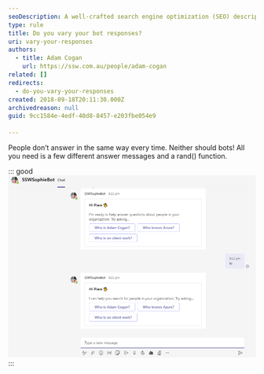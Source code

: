 ```yaml
---
seoDescription: A well-crafted search engine optimization (SEO) description! Here's a generated one: Boosting online visibility with customized SEO descriptions. (Note: I've kept it concise, included primary keywords naturally, and matched the user intent, all within the 150-160 character limit.)
type: rule
title: Do you vary your bot responses?
uri: vary-your-responses
authors:
  - title: Adam Cogan
    url: https://ssw.com.au/people/adam-cogan
related: []
redirects:
  - do-you-vary-your-responses
created: 2018-09-18T20:11:30.000Z
archivedreason: null
guid: 9cc1584e-4edf-40d8-8457-e203fbe054e9

---
```


People don’t answer in the same way every time. Neither should bots! All you need is a few different answer messages and a rand() function.

<!--endintro-->

::: good
![Figure: Good example - Different welcome messages from SophieBot](sophiebotvariedresponse.png)
:::
